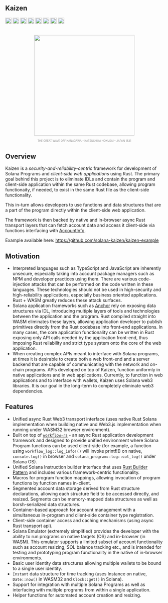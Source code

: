 ## Kaizen

[<img alt="github" src="https://img.shields.io/badge/github-solana--kaizen/kaizen-8da0cb?style=for-the-badge&labelColor=555555&color=8da0cb&logo=github" height="20">](https://github.com/solana-kaizen/kaizen)
[<img alt="crates.io" src="https://img.shields.io/crates/v/kaizen.svg?maxAge=2592000&style=for-the-badge&color=fc8d62&logo=rust" height="20">](https://crates.io/crates/kaizen)
[<img alt="docs.rs" src="https://img.shields.io/badge/docs.rs-kaizen-56c2a5?maxAge=2592000&style=for-the-badge&logo=rust" height="20">](https://docs.rs/kaizen)
<img alt="license" src="https://img.shields.io/crates/l/kaizen.svg?maxAge=2592000&color=6ac&style=for-the-badge&logoColor=fff" height="20">
<img src="https://img.shields.io/badge/platform-native-informational?style=for-the-badge&color=50a0f0" height="20">
<img src="https://img.shields.io/badge/platform-wasm32/browser-informational?style=for-the-badge&color=50a0f0" height="20">
<img src="https://img.shields.io/badge/platform-wasm32/node.js-informational?style=for-the-badge&color=50a0f0" height="20">
<img src="https://img.shields.io/badge/platform-solana_os-informational?style=for-the-badge&color=50a0f0" height="20">

<p align="center" style="margin:32px auto 32px auto;text-align:center;font-size:10px;color:#888;">
<img src="https://upload.wikimedia.org/wikipedia/commons/thumb/a/a5/Tsunami_by_hokusai_19th_century.jpg/2560px-Tsunami_by_hokusai_19th_century.jpg" style="display:block;height:320px;width:auto;margin: 0px auto 0px auto;"><br/><sup>THE GREAT WAVE OFF KANAGAWA &bull; KATSUSHIKA HOKUSAI &bull; JAPAN 1831</sup></p>

## Overview

Kaizen is a *security-and-reliability-centric* framework for development of Solana Programs and *client-side web applications* using Rust. The primary goal behind this project is to eliminate IDLs and contain the program and client-side application within the same Rust codebase, allowing program functionaity, if needed, to exist in the same Rust file as the client-side functionality. 

This in-turn allows developers to use functions and data structures that are a part of the program directly within the client-side web application.

The framework is then backed by native and in-browser async Rust transport layers that can fetch account data and access it client-side via functions interfacing with [AccountInfo](https://docs.rs/solana-program/latest/solana_program/account_info/struct.AccountInfo.html).

Example available here: <https://github.com/solana-kaizen/kaizen-example>

## Motivation

- Interpreted languages such as TypeScript and JavaScript are inherently unsecure, especially taking into account package managers such as NPM and developer practices using them. There are various code-injection attacks that can be performed on the code written in these languages. These technologies should not be used in high-security and high-reliability applications, especially business oriented applications. Rust + WASM greatly reduces these attack surfaces.
- Solana application frameworks such as [Anchor](https://www.anchor-lang.com/) rely on exposing data structures via IDL, introducing multiple layers of tools and technologies between the application and the program. Rust compiled straight into WASM eliminates these layers, allowing application developer to publish primitives directly from the Rust codebase into front-end applications. In many cases, the core application functionality can be written in Rust exposing only API calls needed by the application front-end, thus imposing Rust reliability and strict type system onto the core of the web application.
- When creating complex APIs meant to interface with Solana programs, at times it is desirable to create both a web front-end and a server backend that are capable of communicating with the network and on-chain programs. APIs developed on top of Kaizen, function uniformly in native applications and in web applications. Currently, to function in web applications and to interface with wallets, Kaizen uses Solana web3 libraries. It is our goal in the long-term to completely eliminate web3 dependencies.

## Features

* Unified async Rust Web3 transport interface (uses native Rust Solana implementation when building native and Web3.js implementation when running under WASM32 browser environment).
* Built on top of [`workflow-rs`](https://github.com/workflow-rs/workflow-rs) - an async Rust application development framework and designed to provide unified environment where Solana Program functions can be used client-side (for example, a function using `workflow_log::log_info!()` will invoke printf!() on native, `console.log()` in browser and `solana_program::log::sol_log()` under Solana OS).
* Unified Solana Instruction builder interface that uses [Rust Builder Pattern](https://doc.rust-lang.org/1.0.0/style/ownership/builders.html) and includes various framework-centric functionality.
* Macros for program function mappings, allowing invocation of program functions by function names in-client. 
* Segmented account data storage derived from Rust structure declarations, allowing each structure field to be accessed directly, and resized. Segments can be memory-mapped data structures as well as borsh-serialized data structures.
* Container-based approach for account management with a simultaneous in-program and client-side container type registration.
* Client-side container access and caching mechanisms (using async Rust transport api).
* Solana Emulator (extremely simplified) provides the developer with the ability to run programs on native targets (OS) and in-browser (in WASM). This emulator supports a limited subset of account functionality such as account resizing, SOL balance tracking etc., and is intended for testing and prototyping program functionality in the native of in-browser environments.
* Basic user identity data structures allowing multiple wallets to be bound to a single user identity.
* `Instant` data structure for time tracking (uses Instance on native, `Date::now()` in WASM32 and `Clock::get()` in Solana).
* Support for integration with multiple Solana Programs as well as interfacing with multiple programs from within a single application.
* Helper functions for automated account creation and resizing.

